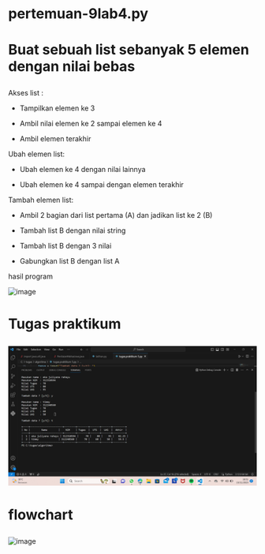 # pertemuan-9lab4.py

# <p>Buat sebuah list sebanyak 5 elemen dengan nilai bebas</p>
<p>Akses list :
  
- Tampilkan elemen ke 3
  
- Ambil nilai elemen ke 2 sampai elemen ke 4
  
- Ambil elemen terakhir</p>
<p>Ubah elemen list:
  
- Ubah elemen ke 4 dengan nilai lainnya

- Ubah elemen ke 4 sampai dengan elemen terakhir</p>

<p>Tambah elemen list:
  
- Ambil 2 bagian dari list pertama (A) dan jadikan list ke 2 (B)

- Tambah list B dengan nilai string

- Tambah list B dengan 3 nilai

- Gabungkan list B dengan list A</p>

<p>hasil program</p>

![image](https://github.com/ekarahayu24/pertemuan-9lab4.py/assets/147680283/26c82f77-f260-4764-9baf-337ca87922f4)


# <p>Tugas praktikum</p>

![alt text](gambar/gambar2.png?raw=true)

# <p>flowchart</p>

![image](https://github.com/ekarahayu24/pertemuan-9lab4.py/assets/147680283/7d710490-455c-4caa-aeb0-0fe87cc134d7)


